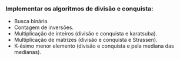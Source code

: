 ### Implementar os algoritmos de divisão e conquista:
- Busca binária.
- Contagem de inversões.
- Multiplicação de inteiros (divisão e conquista e karatsuba).
- Multiplicação de matrizes (divisão e conquista e Strassen).
- K-ésimo menor elemento (divisão e conquista e pela mediana das medianas).